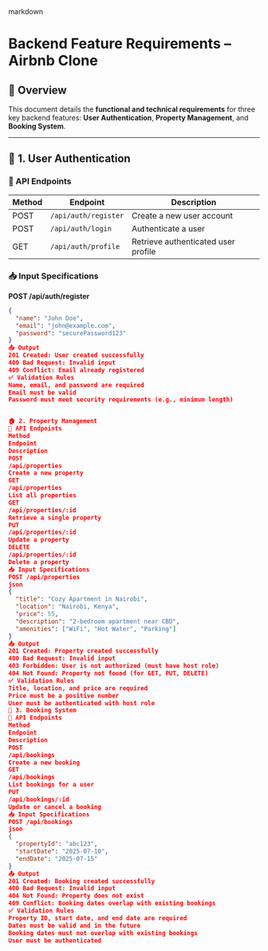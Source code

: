 markdown
# Backend Feature Requirements – Airbnb Clone

## 📌 Overview
This document details the **functional and technical requirements** for three key backend features: **User Authentication**, **Property Management**, and **Booking System**.

---

## 🔐 1. User Authentication

### 🔧 API Endpoints
| Method | Endpoint                 | Description                       |
|--------|--------------------------|-----------------------------------|
| POST   | `/api/auth/register`     | Create a new user account          |
| POST   | `/api/auth/login`        | Authenticate a user               |
| GET    | `/api/auth/profile`      | Retrieve authenticated user profile |

### 📥 Input Specifications
**POST /api/auth/register**
```json
{
  "name": "John Doe",
  "email": "john@example.com",
  "password": "securePassword123"
}
📤 Output
201 Created: User created successfully
400 Bad Request: Invalid input
409 Conflict: Email already registered
✅ Validation Rules
Name, email, and password are required
Email must be valid
Password must meet security requirements (e.g., minimum length)


🏠 2. Property Management
🔧 API Endpoints
Method
Endpoint
Description
POST
/api/properties
Create a new property
GET
/api/properties
List all properties
GET
/api/properties/:id
Retrieve a single property
PUT
/api/properties/:id
Update a property
DELETE
/api/properties/:id
Delete a property
📥 Input Specifications
POST /api/properties
json
{
  "title": "Cozy Apartment in Nairobi",
  "location": "Nairobi, Kenya",
  "price": 55,
  "description": "2-bedroom apartment near CBD",
  "amenities": ["WiFi", "Hot Water", "Parking"]
}
📤 Output
201 Created: Property created successfully
400 Bad Request: Invalid input
403 Forbidden: User is not authorized (must have host role)
404 Not Found: Property not found (for GET, PUT, DELETE)
✅ Validation Rules
Title, location, and price are required
Price must be a positive number
User must be authenticated with host role
📅 3. Booking System
🔧 API Endpoints
Method
Endpoint
Description
POST
/api/bookings
Create a new booking
GET
/api/bookings
List bookings for a user
PUT
/api/bookings/:id
Update or cancel a booking
📥 Input Specifications
POST /api/bookings
json
{
  "propertyId": "abc123",
  "startDate": "2025-07-10",
  "endDate": "2025-07-15"
}
📤 Output
201 Created: Booking created successfully
400 Bad Request: Invalid input
404 Not Found: Property does not exist
409 Conflict: Booking dates overlap with existing bookings
✅ Validation Rules
Property ID, start date, and end date are required
Dates must be valid and in the future
Booking dates must not overlap with existing bookings
User must be authenticated

